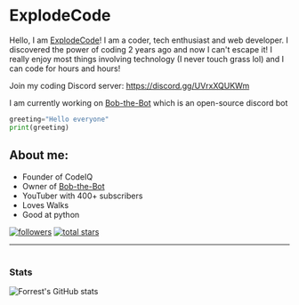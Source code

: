 # ExplodeCode


Hello, I am [ExplodeCode](https://www.youtube.com/channel/UCeorKmBztR5GGfdU4451YJQ)! I am a coder, tech enthusiast and web developer. I discovered the power of coding 2 years ago and now I can't escape it! I really enjoy most things involving technology (I never touch grass lol) and I can code for hours and hours!

Join my coding Discord server: [https://discord.gg/UVrxXQUKWm ](https://discord.gg/UVrxXQUKWm)

I am currently working on [Bob-the-Bot](https://github.com/Bob-the-Bot1/Bob-the-Bot) which is an open-source discord bot

```python
greeting="Hello everyone"
print(greeting)
```

## About me:
- Founder of CodeIQ 
- Owner of [Bob-the-Bot](https://github.com/Bob-the-Bot1/Bob-the-Bot)
- YouTuber with 400+ subscribers
- Loves Walks  
- Good at python
<a href="https://discord.com/users/<896814282317131848>">
</a>

  <p align="left">
      <a href="https://github.com/ExplodeC0de?tab=followers">
         <img alt="followers" title="Follow me" src="https://custom-icon-badges.demolab.com/github/followers/ExplodeC0de?color=236ad3&labelColor=1155ba&style=for-the-badge&logo=person-add&label=Follow&logoColor=white"/></a>
      <a href="https://github.com/ExplodeC0de?tab=repositories&sort=stargazers">
         <img alt="total stars" title="Total stars on GitHub" src="https://custom-icon-badges.demolab.com/github/stars/ExplodeC0de?color=55960c&style=for-the-badge&labelColor=488207&logo=star"/></a>
   </p>

---

#

###  Stats

![Forrest's GitHub stats](https://github-readme-stats.vercel.app/api?username=ExplodeC0de&show_icons=true&theme=codeSTACKr)

<!-- ![GitHub Streak](https://streak-stats.demolab.com?user=CattopyTheWeb&theme=codeSTACKr&border_radius=4.5) -->
